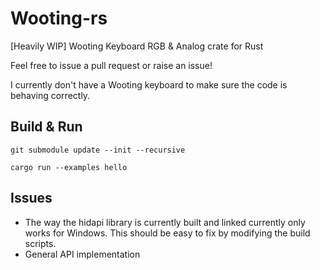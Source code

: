 
# Wooting-rs

[Heavily WIP] Wooting Keyboard RGB & Analog crate for Rust

Feel free to issue a pull request or raise an issue!

I currently don't have a Wooting keyboard to make sure the code is behaving correctly.

## Build & Run

```shell
git submodule update --init --recursive

cargo run --examples hello
```

## Issues

- The way the hidapi library is currently built and linked currently only works for Windows. This should be easy to fix by modifying the build scripts.
- General API implementation